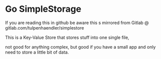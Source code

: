 # Go SimpleStorage

If you are reading this in github be aware this s mirrored from Gitlab @ gitlab.com/tulpenhaendler/simplestore


This is a Key-Value Store that stores stuff into one single file,

not good for anything complex,
but good if you have a small app and only need to store a little bit of data.

